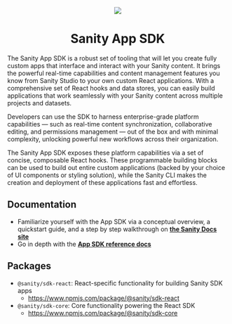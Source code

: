 <p align="center">
  <a href="https://sanity.io">
    <img src="https://cdn.sanity.io/images/3do82whm/next/1dfce9dde7a62ccaa8e8377254a1e919f6c07ad3-128x128.svg" />
  </a>
  <h1 align="center">Sanity App SDK</h1>
</p>

The Sanity App SDK is a robust set of tooling that will let you create fully custom apps that interface and interact with your Sanity content. It brings the powerful real-time capabilities and content management features you know from Sanity Studio to your own custom React applications. With a comprehensive set of React hooks and data stores, you can easily build applications that work seamlessly with your Sanity content across multiple projects and datasets.

Developers can use the SDK to harness enterprise-grade platform capabilities — such as real-time content synchronization, collaborative editing, and permissions management — out of the box and with minimal complexity, unlocking powerful new workflows across their organization.

The Sanity App SDK exposes these platform capabilities via a set of concise, composable React hooks. These programmable building blocks can be used to build out entire custom applications (backed by your choice of UI components or styling solution), while the Sanity CLI makes the creation and deployment of these applications fast and effortless.

## Documentation

- Familiarize yourself with the App SDK via a conceptual overview, a quickstart guide, and a step by step walkthrough on **[the Sanity Docs site](https://sanity.io/docs/app-sdk)**
- Go in depth with the **[App SDK reference docs](https://sdk-docs.sanity.dev)**

## Packages

- `@sanity/sdk-react`: React-specific functionality for building Sanity SDK apps
  - https://www.npmjs.com/package/@sanity/sdk-react
- `@sanity/sdk-core`: Core functionality powering the React SDK
  - https://www.npmjs.com/package/@sanity/sdk-core
